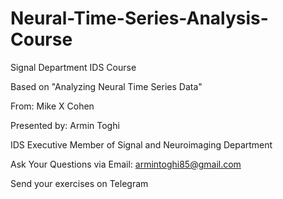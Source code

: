 # Neural-Time-Series-Analysis-Course
Signal Department IDS Course


Based on "Analyzing Neural Time Series Data" 

From: Mike X Cohen

Presented by: Armin Toghi

IDS Executive Member of Signal and Neuroimaging Department

Ask Your Questions via Email:
armintoghi85@gmail.com

Send your exercises on Telegram
